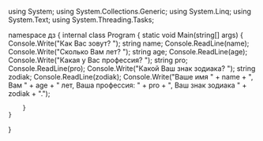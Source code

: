 using System;
using System.Collections.Generic;
using System.Linq;
using System.Text;
using System.Threading.Tasks;

namespace дз
{
    internal class Program
    {
        static void Main(string[] args)
        {
            Console.Write("Как Вас зовут? ");
            string name;
            Console.ReadLine(name);
            Console.Write("Сколько Вам лет? ");
            string age;
            Console.ReadLine(age);
            Console.Write("Какая у Вас профессия? ");
            string pro;
            Console.ReadLine(pro);
            Console.Write("Какой Ваш знак зодиака? ");
            string zodiak;
            Console.ReadLine(zodiak);
            Console.Write("Ваше имя " + name + ", Вам " + age + " лет, Ваша профессия: " + pro + ", Ваш знак зодиака " + zodiak + ".");

        }
    }
}
